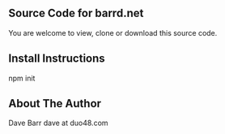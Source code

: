 ## Source Code for barrd.net

You are welcome to view, clone or download this source code.

## Install Instructions

npm init

## About The Author

Dave Barr
dave at duo48.com
